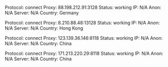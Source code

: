 Protocol: connect
Proxy: 88.198.212.91:3128
Status: working
IP: N/A
Anon: N/A
Server: N/A
Country: Germany

Protocol: connect
Proxy: 8.210.88.48:13128
Status: working
IP: N/A
Anon: N/A
Server: N/A
Country: Hong Kong

Protocol: connect
Proxy: 123.139.36.146:8118
Status: working
IP: N/A
Anon: N/A
Server: N/A
Country: China

Protocol: connect
Proxy: 171.213.220.29:8118
Status: working
IP: N/A
Anon: N/A
Server: N/A
Country: China


